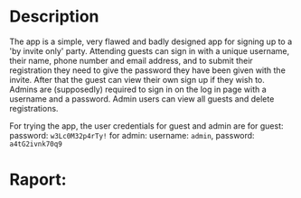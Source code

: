 # Description
The app is a simple, very flawed and badly designed app for signing up to a 'by invite only' party. Attending guests can sign in with a unique username, their name, phone number and email address, and to submit their registration they need to give the password they have been given with the invite. After that the guest can view their own sign up if they wish to. Admins are (supposedly) required to sign in on the log in page with a username and a password. Admin users can view all guests and delete registrations.

For trying the app, the user credentials for guest and admin are
for guest: password: ```w3Lc0M32p4rTy!```
for admin: username: ```admin```, password: ```a4tG2ivnk70q9```

# Raport:

